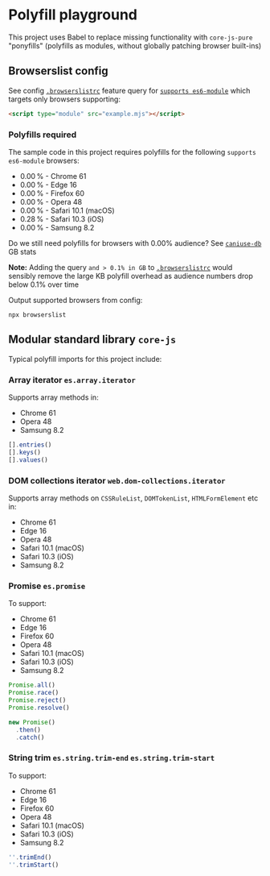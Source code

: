 # Polyfill playground

This project uses Babel to replace missing functionality with `core-js-pure` "ponyfills" (polyfills as modules, without globally patching browser built-ins)

## Browserslist config

See config [`.browserslistrc`](./.browserslistrc) feature query for [`supports es6-module`](https://browsersl.ist/#q=supports+es6-module&region=GB) which targets only browsers supporting:

```html
<script type="module" src="example.mjs"></script>
```

### Polyfills required
The sample code in this project requires polyfills for the following `supports es6-module` browsers:

* 0.00 % - Chrome 61
* 0.00 % - Edge 16
* 0.00 % - Firefox 60
* 0.00 % - Opera 48
* 0.00 % - Safari 10.1 (macOS)
* 0.28 % - Safari 10.3 (iOS)
* 0.00 % - Samsung 8.2

Do we still need polyfills for browsers with 0.00% audience? See [`caniuse-db`](https://www.npmjs.com/package/caniuse-db) GB stats

**Note:** Adding the query `and > 0.1% in GB` to [`.browserslistrc`](./.browserslistrc) would sensibly remove the large KB polyfill overhead as audience numbers drop below 0.1% over time

Output supported browsers from config:
```console
npx browserslist
```

## Modular standard library `core-js`
Typical polyfill imports for this project include:

### Array iterator `es.array.iterator`
Supports array methods in:

* Chrome 61
* Opera 48
* Samsung 8.2

```js
[].entries()
[].keys()
[].values()
```

### DOM collections iterator `web.dom-collections.iterator`
Supports array methods on `CSSRuleList`, `DOMTokenList`, `HTMLFormElement` etc in:

* Chrome 61
* Edge 16
* Opera 48
* Safari 10.1 (macOS)
* Safari 10.3 (iOS)
* Samsung 8.2

### Promise `es.promise`
To support:

* Chrome 61
* Edge 16
* Firefox 60
* Opera 48
* Safari 10.1 (macOS)
* Safari 10.3 (iOS)
* Samsung 8.2

```js
Promise.all()
Promise.race()
Promise.reject()
Promise.resolve()

new Promise()
  .then()
  .catch()
```

### String trim `es.string.trim-end` `es.string.trim-start`
To support:

* Chrome 61
* Edge 16
* Firefox 60
* Opera 48
* Safari 10.1 (macOS)
* Safari 10.3 (iOS)
* Samsung 8.2

```js
''.trimEnd()
''.trimStart()
```
